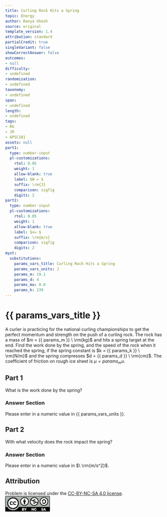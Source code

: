 ```yaml
---
title: Curling Rock Hits a Spring
topic: Energy
author: Ranya Ghosh
source: original
template_version: 1.4
attribution: standard
partialCredit: true
singleVariant: false
showCorrectAnswer: false
outcomes:
- null
difficulty:
- undefined
randomization:
- undefined
taxonomy:
- undefined
span:
- undefined
length:
- undefined
tags:
- RG
- JR
- APSC181
assets: null
part1:
  type: number-input
  pl-customizations:
    rtol: 0.05
    weight: 1
    allow-blank: true
    label: $W = $
    suffix: \rm{J}
    comparison: sigfig
    digits: 2
part2:
  type: number-input
  pl-customizations:
    rtol: 0.05
    weight: 1
    allow-blank: true
    label: $v= $
    suffix: \rm{m/s}
    comparison: sigfig
    digits: 2
myst:
  substitutions:
    params_vars_title: Curling Rock Hits a Spring
    params_vars_units: J
    params_m: 19.1
    params_d: 4
    params_mu: 0.8
    params_k: 239
---
```

# {{ params_vars_title }}
A curler is practicing for the national curling championships to get the perfect momentum and strength on the push of a curling rock. The rock has a mass of $m = {{ params_m }} \ \rm{kg}$ and hits a spring target at the end. Find the work done by the spring, and the speed of the rock when it reached the spring, if the spring constant is $k = {{ params_k }} \ \rm{N/m}$ and the spring compresses $d = {{ params_d }} \ \rm{cm}$. The coefficient of friction on rough ice sheet is $\mu = {{ params_mu }}$.

## Part 1

What is the work done by the spring?

### Answer Section

Please enter in a numeric value in {{ params_vars_units }}.

## Part 2

With what velocity does the rock impact the spring?

### Answer Section

Please enter in a numeric value in $\ \rm{m/s^2}$.

## Attribution

Problem is licensed under the [CC-BY-NC-SA 4.0 license](https://creativecommons.org/licenses/by-nc-sa/4.0/).<br> ![The Creative Commons 4.0 license requiring attribution-BY, non-commercial-NC, and share-alike-SA license.](https://raw.githubusercontent.com/firasm/bits/master/by-nc-sa.png)